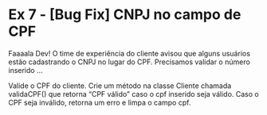 # Ex 7 - [Bug Fix] CNPJ no campo de CPF

Faaaala Dev!
O time de experiência do cliente avisou que alguns usuários estão cadastrando o CNPJ no lugar do CPF. Precisamos validar o número inserido ...

Valide o CPF do cliente. Crie um método na classe Cliente chamada validaCPF() que retorna “CPF válido” caso o cpf inserido seja válido. Caso o CPF seja inválido, retorna um erro e limpa o campo cpf.